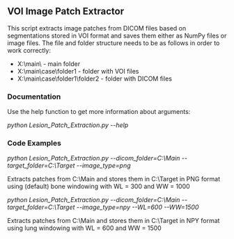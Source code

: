 ## VOI Image Patch Extractor

This script extracts image patches from DICOM files based on segmentations stored in VOI format and saves them either as NumPy files
or image files. The file and folder structure needs to be as follows in order to work correctly:

- X:\main\ - main folder
- X:\main\case\folder1 - folder with VOI files
- X:\main\case\folder1\folder2 - folder with DICOM files

### Documentation

Use the help function to get more information about arguments:

*python Lesion_Patch_Extraction.py --help*

### Code Examples

*python Lesion_Patch_Extraction.py --dicom_folder=C:\\Main --target_folder=C:\\Target --image_type=png*

Extracts patches from C:\Main and stores them in C:\Target in PNG format using (default) bone windowing with WL = 300 and WW = 1000

*python Lesion_Patch_Extraction.py --dicom_folder=C:\\Main --target_folder=C:\\Target --image_type=npy --WL=600 --WW=1500*

Extracts patches from C:\Main and stores them in C:\Target in NPY format using lung windowing with WL = 600 and WW = 1500
